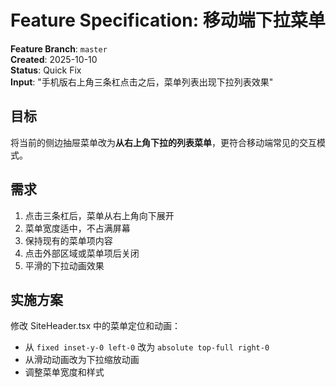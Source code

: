 # Feature Specification: 移动端下拉菜单

**Feature Branch**: `master`  
**Created**: 2025-10-10  
**Status**: Quick Fix  
**Input**: "手机版右上角三条杠点击之后，菜单列表出现下拉列表效果"

## 目标

将当前的侧边抽屉菜单改为**从右上角下拉的列表菜单**，更符合移动端常见的交互模式。

## 需求

1. 点击三条杠后，菜单从右上角向下展开
2. 菜单宽度适中，不占满屏幕
3. 保持现有的菜单项内容
4. 点击外部区域或菜单项后关闭
5. 平滑的下拉动画效果

## 实施方案

修改 SiteHeader.tsx 中的菜单定位和动画：
- 从 `fixed inset-y-0 left-0` 改为 `absolute top-full right-0`
- 从滑动动画改为下拉缩放动画
- 调整菜单宽度和样式
